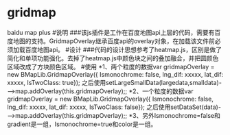 # gridmap
baidu map plus
#说明
###该js插件是工作在百度地图api上层的代码，需要有百度地图的支持。GridmapOverlay继承百度api的overlay对象，在加载该文件前必须加载百度地图api。
#设计
###代码的设计思想参考了heatmap.js，区别是做了简化和单项功能强化。去掉了heatmap.js中颜色块之间的叠加融合，并把圆颜色区域改成了方块颜色区域。
#使用
  *1、两个粒度的数据var gridmapOverlay = new BMapLib.GridmapOverlay({ Ismonochrome: false, lng_dif: xxxxx, lat_dif: xxxxx, IsTwoClass: true});
  之后使用setLargeSmallData(largedata,smalldata)--->map.addOverlay(this.gridmapOverlay);;
  *2、一个粒度的数据var gridmapOverlay = new BMapLib.GridmapOverlay({ Ismonochrome: false, lng_dif: xxxxx, lat_dif: xxxxx, IsTwoClass: false});
  之后使用setDataSet(data)--->map.addOverlay(this.gridmapOverlay);;
  *3、另外Ismonochrome=false和gradient是一组，Ismonochrome=true和color是一组。
  
